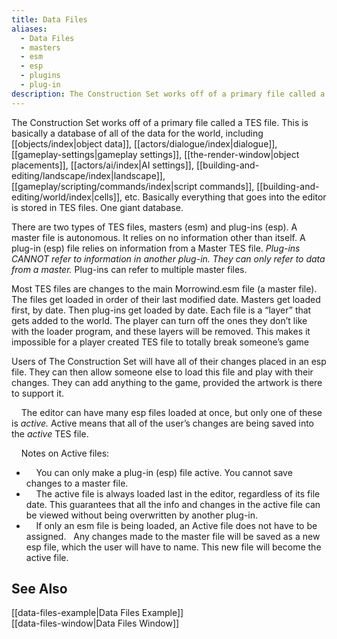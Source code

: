 ```yaml
---
title: Data Files
aliases:
  - Data Files
  - masters
  - esm
  - esp
  - plugins
  - plug-in
description: The Construction Set works off of a primary file called a TES file. This is basically a database of all of the data for the world
---
```

The Construction Set works off of a primary file called a TES file. This is basically a database of all of the data for the world, including [[objects/index|object data]], [[actors/dialogue/index|dialogue]], [[gameplay-settings|gameplay settings]], [[the-render-window|object placements]], [[actors/ai/index|AI settings]], [[building-and-editing/landscape/index|landscape]], [[gameplay/scripting/commands/index|script commands]], [[building-and-editing/world/index|cells]], etc. Basically everything that goes into the editor is stored in TES files. One giant database.

There are two types of TES files, masters (esm) and plug-ins (esp). A master file is autonomous. It relies on no information other than itself. A plug-in (esp) file relies on information from a Master TES file. _Plug-ins CANNOT refer to information in another plug-in. They can only refer to data from a master._ Plug-ins can refer to multiple master files.

Most TES files are changes to the main Morrowind.esm file (a master file). The files get loaded in order of their last modified date. Masters get loaded first, by date. Then plug-ins get loaded by date. Each file is a “layer” that gets added to the world. The player can turn off the ones they don’t like with the loader program, and these layers will be removed. This makes it impossible for a player created TES file to totally break someone’s game

Users of The Construction Set will have all of their changes placed in an esp file. They can then allow someone else to load this file and play with their changes. They can add anything to the game, provided the artwork is there to support it.

&nbsp; &nbsp; The editor can have many esp files loaded at once, but only one of these is _active._ Active means that all of the user’s changes are being saved into the *active* TES file.

&nbsp; &nbsp; Notes on Active files:
- &nbsp; &nbsp; You can only make a plug-in (esp) file active. You cannot save changes to a master file.
- &nbsp; &nbsp; The active file is always loaded last in the editor, regardless of its file date. This guarantees that all the info and changes in the active file can be viewed without being overwritten by another plug-in.
- &nbsp; &nbsp; If only an esm file is being loaded, an Active file does not have to be assigned. &nbsp; Any changes made to the master file will be saved as a new esp file, which the user will have to name. This new file will become the active file.

## See Also  
[[data-files-example|Data Files Example]]  
[[data-files-window|Data Files Window]]    
